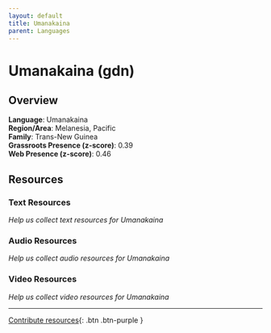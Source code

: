 ```yaml
---
layout: default
title: Umanakaina
parent: Languages
---
```


# Umanakaina (gdn)

## Overview

**Language**: Umanakaina  
**Region/Area**: Melanesia, Pacific  
**Family**: Trans-New Guinea  
**Grassroots Presence (z-score)**: 0.39  
**Web Presence (z-score)**: 0.46  

## Resources

### Text Resources
*Help us collect text resources for Umanakaina*

### Audio Resources
*Help us collect audio resources for Umanakaina*

### Video Resources
*Help us collect video resources for Umanakaina*

---

[Contribute resources](https://forms.office.com/e/1SfLJx3u1r){: .btn .btn-purple }
